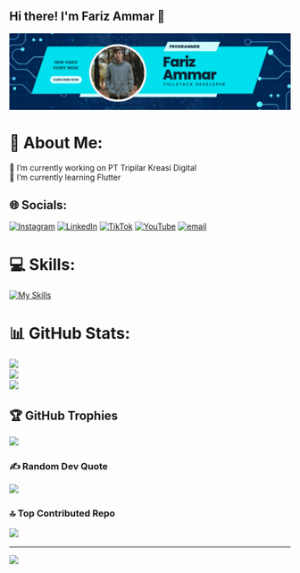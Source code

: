 ## Hi there! I'm Fariz Ammar 👋

![Fariz Ammar](img/Banner2.png)

# 💫 About Me:
🔭 I’m currently working on PT Tripilar Kreasi Digital <br />
🌱 I’m currently learning Flutter<br />

## 🌐 Socials:
[![Instagram](https://img.shields.io/badge/Instagram-%23E4405F.svg?logo=Instagram&logoColor=white)](https://instagram.com/f.ammarsyq) [![LinkedIn](https://img.shields.io/badge/LinkedIn-%230077B5.svg?logo=linkedin&logoColor=white)](https://linkedin.com/in/fariz-ammar-4b2a06226) [![TikTok](https://img.shields.io/badge/TikTok-%23000000.svg?logo=TikTok&logoColor=white)](https://tiktok.com/@f.syaviq) [![YouTube](https://img.shields.io/badge/YouTube-%23FF0000.svg?logo=YouTube&logoColor=white)](https://youtube.com/@Farizammar) [![email](https://img.shields.io/badge/Email-D14836?logo=gmail&logoColor=white)](mailto:f.ammarsyq11@gmail.com) 

# 💻 Skills:
[![My Skills](https://skillicons.dev/icons?i=html,css,js,php,laravel,react,next,ts,materialui,postgres,mysql,postman,ai,ps,flutter,vscode)](https://skillicons.dev)
# 📊 GitHub Stats:
![](https://github-readme-stats.vercel.app/api?username=FarizAmmar&theme=dark&hide_border=false&include_all_commits=true&count_private=true)<br/>
![](https://nirzak-streak-stats.vercel.app/?user=FarizAmmar&theme=dark&hide_border=false)<br/>
![](https://github-readme-stats.vercel.app/api/top-langs/?username=FarizAmmar&theme=dark&hide_border=false&include_all_commits=true&count_private=true&layout=compact)

## 🏆 GitHub Trophies
![](https://github-profile-trophy.vercel.app/?username=FarizAmmar&theme=radical&no-frame=true&no-bg=true&margin-w=4)

### ✍️ Random Dev Quote
![](https://quotes-github-readme.vercel.app/api?type=horizontal&theme=radical)

### 🔝 Top Contributed Repo
![](https://github-contributor-stats.vercel.app/api?username=FarizAmmar&limit=5&theme=dark&combine_all_yearly_contributions=true)

---
[![](https://visitcount.itsvg.in/api?id=FarizAmmar&icon=0&color=13)](https://visitcount.itsvg.in)

<!-- Proudly created with GPRM ( https://gprm.itsvg.in ) -->